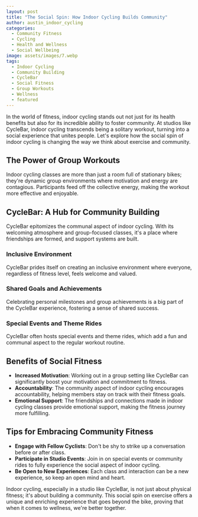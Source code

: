 ```yaml
---
layout: post
title: "The Social Spin: How Indoor Cycling Builds Community"
author: austin_indoor_cycling
categories:
  - Community Fitness
  - Cycling
  - Health and Wellness
  - Social Wellbeing
image: assets/images/7.webp
tags:
  - Indoor Cycling
  - Community Building
  - CycleBar
  - Social Fitness
  - Group Workouts
  - Wellness
  - featured
---
```


In the world of fitness, indoor cycling stands out not just for its health benefits but also for its incredible ability to foster community. At studios like CycleBar, indoor cycling transcends being a solitary workout, turning into a social experience that unites people. Let's explore how the social spin of indoor cycling is changing the way we think about exercise and community.

## The Power of Group Workouts

Indoor cycling classes are more than just a room full of stationary bikes; they're dynamic group environments where motivation and energy are contagious. Participants feed off the collective energy, making the workout more effective and enjoyable.

## CycleBar: A Hub for Community Building

CycleBar epitomizes the communal aspect of indoor cycling. With its welcoming atmosphere and group-focused classes, it's a place where friendships are formed, and support systems are built.

### Inclusive Environment

CycleBar prides itself on creating an inclusive environment where everyone, regardless of fitness level, feels welcome and valued.

### Shared Goals and Achievements

Celebrating personal milestones and group achievements is a big part of the CycleBar experience, fostering a sense of shared success.

### Special Events and Theme Rides

CycleBar often hosts special events and theme rides, which add a fun and communal aspect to the regular workout routine.

## Benefits of Social Fitness

- **Increased Motivation**: Working out in a group setting like CycleBar can significantly boost your motivation and commitment to fitness.
- **Accountability**: The community aspect of indoor cycling encourages accountability, helping members stay on track with their fitness goals.
- **Emotional Support**: The friendships and connections made in indoor cycling classes provide emotional support, making the fitness journey more fulfilling.

## Tips for Embracing Community Fitness

- **Engage with Fellow Cyclists**: Don't be shy to strike up a conversation before or after class.
- **Participate in Studio Events**: Join in on special events or community rides to fully experience the social aspect of indoor cycling.
- **Be Open to New Experiences**: Each class and interaction can be a new experience, so keep an open mind and heart.

Indoor cycling, especially in a studio like CycleBar, is not just about physical fitness; it's about building a community. This social spin on exercise offers a unique and enriching experience that goes beyond the bike, proving that when it comes to wellness, we're better together.


